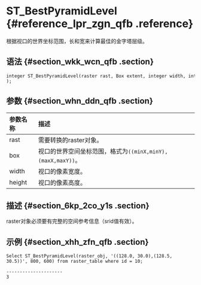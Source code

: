 # ST\_BestPyramidLevel {#reference_lpr_zgn_qfb .reference}

根据视口的世界坐标范围，长和宽来计算最佳的金字塔层级。

## 语法 {#section_wkk_wcn_qfb .section}

``` {#codeblock_xf2_fil_fvx}
integer ST_BestPyramidLevel(raster rast, Box extent, integer width, integer height );
```

## 参数 {#section_whn_ddn_qfb .section}

|参数名称|描述|
|:---|:-|
|rast|需要转换的raster对象。|
|box|视口的世界空间坐标范围，格式为`((minX,minY),(maxX,maxY))`。|
|width|视口的像素宽度。|
|height|视口的像素高度。|

## 描述 {#section_6kp_2co_y1s .section}

raster对象必须要有完整的空间参考信息（srid值有效）。

## 示例 {#section_xhh_zfn_qfb .section}

``` {#codeblock_v6i_6yp_7n1}
Select ST_BestPyramidLevel(raster_obj, '((128.0, 30.0),(128.5, 30.5))', 800, 600) from raster_table where id = 10;

---------------------
3
```


